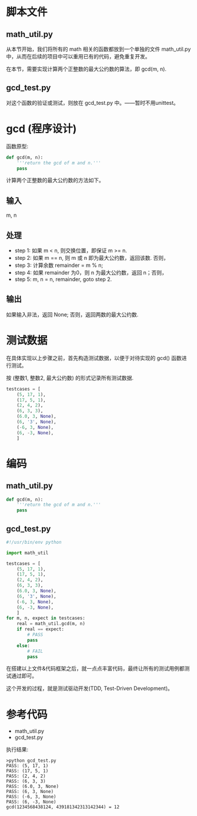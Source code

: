 # 脚本文件

## math_util.py

从本节开始，我们将所有的 math 相关的函数都放到一个单独的文件 math_util.py 中，从而在后续的项目中可以重用已有的代码，避免重复开发。

在本节，需要实现计算两个正整数的最大公约数的算法，即 gcd(m, n).

## gcd_test.py

对这个函数的验证或测试，则放在 gcd_test.py 中。——暂时不用unittest。

# gcd (程序设计)

函数原型:

```python
def gcd(m, n):
    '''return the gcd of m and n.'''
    pass
```

计算两个正整数的最大公约数的方法如下。

## 输入

m, n

## 处理

- step 1: 如果 m < n, 则交换位置，即保证 m >= n.
- step 2: 如果 m == n, 则 m 或 n 即为最大公约数，返回该数. 否则，
- step 3: 计算余数 remainder = m % n;
- step 4: 如果 remainder 为0，则 n 为最大公约数，返回 n；否则，
- step 5: m, n = n, remainder, goto step 2.

## 输出

如果输入非法，返回 None; 否则，返回两数的最大公约数.

# 测试数据

在具体实现以上步骤之前，首先构造测试数据，以便于对待实现的 gcd() 函数进行测试。

按 (整数1, 整数2, 最大公约数) 的形式记录所有测试数据.

```python
testcases = [
    (5, 17, 1), 
    (17, 5, 1), 
    (2, 4, 2),
    (6, 3, 3),
    (6.0, 3, None),
    (6, '3', None),
    (-6, 3, None),
    (6, -3, None),
    ]
```

# 编码

## math_util.py

```python
def gcd(m, n):
    '''return the gcd of m and n.'''
    pass
```

## gcd_test.py

```python
#!/usr/bin/env python

import math_util

testcases = [
    (5, 17, 1), 
    (17, 5, 1), 
    (2, 4, 2),
    (6, 3, 3),
    (6.0, 3, None),
    (6, '3', None),
    (-6, 3, None),
    (6, -3, None),
    ]
for m, n, expect in testcases:
    real = math_util.gcd(m, n)
    if real == expect:
        # PASS
        pass
    else:
        # FAIL
        pass
```

在搭建以上文件&代码框架之后，就一点点丰富代码，最终让所有的测试用例都测试通过即可。

这个开发的过程，就是测试驱动开发(TDD, Test-Driven Development)。

# 参考代码

- math_util.py
- gcd_test.py

执行结果:

```
>python gcd_test.py
PASS: (5, 17, 1)
PASS: (17, 5, 1)
PASS: (2, 4, 2)
PASS: (6, 3, 3)
PASS: (6.0, 3, None)
PASS: (6, 3, None)
PASS: (-6, 3, None)
PASS: (6, -3, None)
gcd(1234568438124, 439181342313142344) = 12
```

